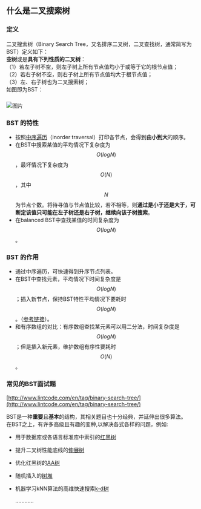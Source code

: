 ## 什么是二叉搜索树

### 定义

二叉搜索树（Binary Search Tree，又名排序二叉树，二叉查找树，通常简写为BST）定义如下：  
**空树**或是**具有下列性质的二叉树**：  
（1）若左子树不空，则左子树上所有节点值均小于或等于它的根节点值；  
（2）若右子树不空，则右子树上所有节点值均大于根节点值；  
（3）左、右子树也为二叉搜索树；  
如图即为BST：

### 

![](http://media.jiuzhang.com/markdown/images/3/14/cdc97d0c-2723-11e8-9bba-0242ac110002.jpg "图片")

### 

### BST 的特性

* 按照[中序遍历](http://www.jiuzhang.com/tutorial/algorithm/405#)（inorder traversal）打印各节点，会得到**由小到大**的顺序。
* 在BST中搜索某值的平均情况下复杂度为$$O(logN)$$，最坏情况下复杂度为$$O(N)$$，其中$$N$$为节点个数。将待寻值与节点值比较，若不相等，则**通过是小于还是大于，可断定该值只可能在左子树还是右子树，继续向该子树搜索**。
* 在balanced BST中查找某值的时间复杂度为$$O(logN)$$。

### BST 的作用

* 通过中序遍历，可快速得到升序节点列表。
* 在BST中查找元素，平均情况下时间复杂度是$$O(logN)$$；插入新节点，保持BST特性平均情况下要耗时$$O(logN)$$。（[参考链接](http://www.jiuzhang.com/tutorial/algorithm/401)）。
* 和有序数组的对比：有序数组查找某元素可以用二分法，时间复杂度是$$O(logN)$$；但是插入新元素，维护数组有序性要耗时$$O(N)$$。

### 常见的BST面试题

[http://www.lintcode.com/en/tag/binary-search-tree/](http://www.lintcode.com/en/tag/binary-search-tree/)

BST是一种**重要**且**基本**的结构，其相关题目也十分经典，并延伸出很多算法。  
在BST之上，有许多高级且有趣的变种,以解决各式各样的问题，例如:

* 用于数据库或各语言标准库中索引的[红黑树](https://baike.baidu.com/item/红黑树/2413209?fr=aladdin)
* 提升二叉树性能底线的[伸展树](https://baike.baidu.com/item/伸展树/7003945?fr=aladdin)
* 优化红黑树的[AA树](https://baike.baidu.com/item/AA树/9246960?fr=aladdin)
* 随机插入的[树堆](https://baike.baidu.com/item/Treap?fromtitle=树堆&fromid=4478083)
* 机器学习kNN算法的高维快速搜索[k-d树](https://baike.baidu.com/item/kd-tree/2302515)

  …………



